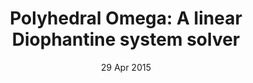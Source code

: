 ---
layout: post
date: 29 Apr 2015
title: "Polyhedral Omega: A linear Diophantine system solver"
venue: Bosphorus University Math Seminar (Istanbul, Turkey)
---
